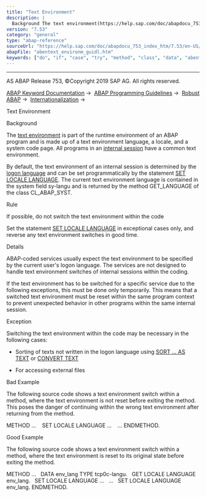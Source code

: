 ```yaml
---
title: "Text Environment"
description: |
  Background The text environment(https://help.sap.com/doc/abapdocu_753_index_htm/7.53/en-US/abentext_environment_glosry.htm 'Glossary Entry') is part of the runtime environment of an ABAP program and is made up of a text environment language, a locale, and a system code page. All programs in an in
version: "7.53"
category: "general"
type: "abap-reference"
sourceUrl: "https://help.sap.com/doc/abapdocu_753_index_htm/7.53/en-US/abentext_environm_guidl.htm"
abapFile: "abentext_environm_guidl.htm"
keywords: ["do", "if", "case", "try", "method", "class", "data", "abentext", "environm", "guidl"]
---
```


* * *

AS ABAP Release 753, ©Copyright 2019 SAP AG. All rights reserved.

[ABAP Keyword Documentation](https://help.sap.com/doc/abapdocu_753_index_htm/7.53/en-US/abenabap.htm) →  [ABAP Programming Guidelines](https://help.sap.com/doc/abapdocu_753_index_htm/7.53/en-US/abenabap_pgl.htm) →  [Robust ABAP](https://help.sap.com/doc/abapdocu_753_index_htm/7.53/en-US/abenrobust_abap_guidl.htm) →  [Internationalization](https://help.sap.com/doc/abapdocu_753_index_htm/7.53/en-US/abeninternationalization_guidl.htm) → 

Text Environment

Background

The [text environment](https://help.sap.com/doc/abapdocu_753_index_htm/7.53/en-US/abentext_environment_glosry.htm "Glossary Entry") is part of the runtime environment of an ABAP program and is made up of a text environment language, a locale, and a system code page. All programs in an [internal session](https://help.sap.com/doc/abapdocu_753_index_htm/7.53/en-US/abeninternal_session_glosry.htm "Glossary Entry") have a common text environment.

By default, the text environment of an internal session is determined by the [logon language](https://help.sap.com/doc/abapdocu_753_index_htm/7.53/en-US/abenlogon_language_glosry.htm "Glossary Entry") and can be set programmatically by the statement [SET LOCALE LANGUAGE](https://help.sap.com/doc/abapdocu_753_index_htm/7.53/en-US/abapset_locale.htm). The current text environment language is contained in the system field sy-langu and is returned by the method GET\_LANGUAGE of the class CL\_ABAP\_SYST.

Rule

If possible, do not switch the text environment within the code

Set the statement [SET LOCALE LANGUAGE](https://help.sap.com/doc/abapdocu_753_index_htm/7.53/en-US/abapset_locale.htm) in exceptional cases only, and reverse any text environment switches in good time.

Details

ABAP-coded services usually expect the text environment to be specified by the current user's logon language. The services are not designed to handle text environment switches of internal sessions within the coding.

If the text environment has to be switched for a specific service due to the following exceptions, this must be done only temporarily. This means that a switched text environment must be reset within the same program context to prevent unexpected behavior in other programs within the same internal session.

Exception

Switching the text environment within the code may be necessary in the following cases:

-   Sorting of texts not written in the logon language using [SORT ... AS TEXT](https://help.sap.com/doc/abapdocu_753_index_htm/7.53/en-US/abapsort_itab.htm) or [CONVERT TEXT](https://help.sap.com/doc/abapdocu_753_index_htm/7.53/en-US/abapconvert_text.htm)

-   For accessing external files

Bad Example

The following source code shows a text environment switch within a method, where the text environment is not reset before exiting the method. This poses the danger of continuing within the wrong text environment after returning from the method.

METHOD ...
   SET LOCALE LANGUAGE ...
   ...
ENDMETHOD.

Good Example

The following source code shows a text environment switch within a method, where the text environment is reset to its original state before exiting the method.

METHOD ...
  DATA env\_lang TYPE tcp0c-langu.
  GET LOCALE LANGUAGE env\_lang.
  SET LOCALE LANGUAGE ...
  ...
  SET LOCALE LANGUAGE env\_lang.
ENDMETHOD.